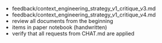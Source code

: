 - feedback/context_engineering_strategy_v1_critique_v3.md
- feedback/context_engineering_strategy_v1_critique_v4.md
- review all documents from the beginning
- items in paper notebook (handwritten)
- verify that all requests from CHAT.md are applied